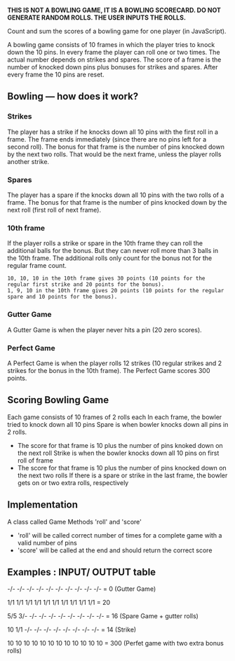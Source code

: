 **THIS IS NOT A BOWLING GAME, IT IS A BOWLING SCORECARD. DO NOT GENERATE RANDOM ROLLS. THE USER INPUTS THE ROLLS.**

Count and sum the scores of a bowling game for one player (in JavaScript).

A bowling game consists of 10 frames in which the player tries to knock down the 10 pins. In every frame the player can roll one or two times. The actual number depends on strikes and spares. The score of a frame is the number of knocked down pins plus bonuses for strikes and spares. After every frame the 10 pins are reset.

## Bowling — how does it work?

### Strikes

The player has a strike if he knocks down all 10 pins with the first roll in a frame. The frame ends immediately (since there are no pins left for a second roll). The bonus for that frame is the number of pins knocked down by the next two rolls. That would be the next frame, unless the player rolls another strike.

### Spares

The player has a spare if the knocks down all 10 pins with the two rolls of a frame. The bonus for that frame is the number of pins knocked down by the next roll (first roll of next frame).

### 10th frame

If the player rolls a strike or spare in the 10th frame they can roll the additional balls for the bonus. But they can never roll more than 3 balls in the 10th frame. The additional rolls only count for the bonus not for the regular frame count.

    10, 10, 10 in the 10th frame gives 30 points (10 points for the regular first strike and 20 points for the bonus).
    1, 9, 10 in the 10th frame gives 20 points (10 points for the regular spare and 10 points for the bonus).

### Gutter Game

A Gutter Game is when the player never hits a pin (20 zero scores).

### Perfect Game

A Perfect Game is when the player rolls 12 strikes (10 regular strikes and 2 strikes for the bonus in the 10th frame). The Perfect Game scores 300 points.



## Scoring Bowling Game

Each game consists of 10 frames of 2 rolls each
In each frame, the bowler tried to knock down all 10 pins
Spare is when bowler knocks down all pins in 2 rolls.
- The score for that frame is 10 plus the number of pins knoked down on the next roll
Strike is when the bowler knocks down all 10 pins on first roll of frame
- The score for that frame is 10 plus the number of pins knocked down on the next two rolls
If there is a spare or strike in the last frame, the bowler gets on or two extra rolls, respectively 


## Implementation 

A class called Game
Methods 'roll' and 'score'
- 'roll' will be called correct number of times for a complete game with a valid number of pins
- 'score' will be called at the end and should return the correct score

## Examples : INPUT/ OUTPUT table

-/- -/- -/- -/- -/- -/- -/- -/- -/- -/- = 0 (Gutter Game)

1/1 1/1 1/1 1/1 1/1 1/1 1/1 1/1 1/1 1/1 = 20 

5/5 3/- -/- -/- -/- -/- -/- -/- -/- -/- = 16 (Spare Game + gutter rolls)

10 1/1 -/- -/- -/- -/- -/- -/- -/- -/- = 14 (Strike)

10 10 10 10 10 10 10 10 10 10 10 10 = 300 (Perfet game with two extra bonus rolls)
